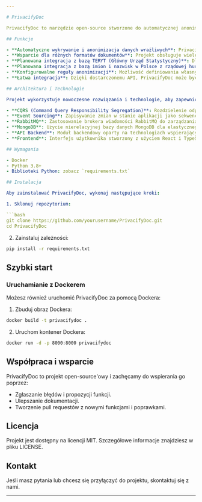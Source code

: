 ```yaml
---

# PrivacifyDoc

PrivacifyDoc to narzędzie open-source stworzone do automatycznej anonimizacji danych wrażliwych na dokumentach. Naszym celem jest zapewnienie narzędzia, które pomoże chronić prywatność poprzez ukrywanie lub usuwanie informacji osobistych i poufnych z dokumentów tekstowych i obrazów.

## Funkcje

- **Automatyczne wykrywanie i anonimizacja danych wrażliwych**: PrivacifyDoc identyfikuje i anonimizuje dane takie jak imiona, nazwiska, adresy, numery telefonów, adresy e-mail, a także identyfikatory takie jak PESEL, NIP itd.
- **Wsparcie dla różnych formatów dokumentów**: Projekt obsługuje wiele formatów dokumentów, w tym PDF, DOCX, TXT, oraz obrazy.
- **Planowana integracja z bazą TERYT (Główny Urząd Statystyczny)**: Dla dokładniejszego rozpoznawania i walidacji adresów w Polsce.
- **Planowana integracja z bazą imion i nazwisk w Polsce z rządowej hurtowni danych**: Dla dokładniejszego rozpoznawania imion i nazwisk.
- **Konfigurowalne reguły anonimizacji**: Możliwość definiowania własnych wzorców danych wrażliwych, które mają być anonimizowane.
- **Łatwa integracja**: Dzięki dostarczonemu API, PrivacifyDoc może być łatwo zintegrowane z innymi systemami.

## Architektura i Technologie

Projekt wykorzystuje nowoczesne rozwiązania i technologie, aby zapewnić wydajność, skalowalność i łatwość rozszerzania:

- **CQRS (Command Query Responsibility Segregation)**: Rozdzielenie odpowiedzialności pomiędzy komendami (zapis) a zapytaniami (odczyt) w celu zwiększenia wydajności, skalowalności i bezpieczeństwa.
- **Event Sourcing**: Zapisywanie zmian w stanie aplikacji jako sekwencję zdarzeń, co ułatwia odtwarzanie historii zmian, debugowanie i analizę.
- **RabbitMQ**: Zastosowanie brokera wiadomości RabbitMQ do zarządzania komunikacją międzyserwisową, co wspiera asynchroniczność i odporność systemu.
- **MongoDB**: Użycie nierelacyjnej bazy danych MongoDB dla elastycznego przechowywania danych i łatwej skalowalności.
- **API Backend**: Moduł backendowy oparty na technologiach wspierających CQRS i Event Sourcing, wykorzystujący RabbitMQ do komunikacji oraz MongoDB jako bazy danych.
- **Frontend**: Interfejs użytkownika stworzony z użyciem React i TypeScript, zapewniający dynamiczną i responsywną obsługę aplikacji webowej.

## Wymagania

- Docker
- Python 3.8+
- Biblioteki Python: zobacz `requirements.txt`

## Instalacja

Aby zainstalować PrivacifyDoc, wykonaj następujące kroki:

1. Sklonuj repozytorium:

```bash
git clone https://github.com/yourusername/PrivacifyDoc.git
cd PrivacifyDoc
```

2. Zainstaluj zależności:

```bash
pip install -r requirements.txt
```

## Szybki start

### Uruchamianie z Dockerem

Możesz również uruchomić PrivacifyDoc za pomocą Dockera:

1. Zbuduj obraz Dockera:

```bash
docker build -t privacifydoc .
```

2. Uruchom kontener Dockera:

```bash
docker run -d -p 8000:8000 privacifydoc
```

## Współpraca i wsparcie

PrivacifyDoc to projekt open-source'owy i zachęcamy do wspierania go poprzez:

- Zgłaszanie błędów i propozycji funkcji.
- Ulepszanie dokumentacji.
- Tworzenie pull requestów z nowymi funkcjami i poprawkami.



## Licencja

Projekt jest dostępny na licencji MIT. Szczegółowe informacje znajdziesz w pliku LICENSE.

## Kontakt

Jeśli masz pytania lub chcesz się przyłączyć do projektu, skontaktuj się z nami.

---
```

